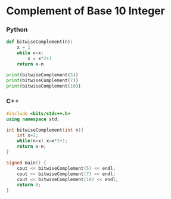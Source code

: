 # Complement of Base 10 Integer

### Python
```python
def bitwiseComplement(n):
	x = 1
	while n>x:
		x = x*2+1
	return x-n

print(bitwiseComplement(5))
print(bitwiseComplement(7))
print(bitwiseComplement(10))
```

### C++
```cpp
#include <bits/stdc++.h>
using namespace std;

int bitwiseComplement(int n){
	int x=1;
	while(n>x) x=x*2+1;
	return x-n;
}

signed main() {
	cout << bitwiseComplement(5) << endl;
	cout << bitwiseComplement(7) << endl;
	cout << bitwiseComplement(10) << endl;
	return 0;
}
```